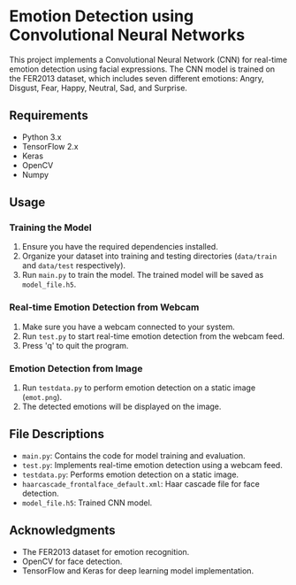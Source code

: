 # Emotion Detection using Convolutional Neural Networks

This project implements a Convolutional Neural Network (CNN) for real-time emotion detection using facial expressions. The CNN model is trained on the FER2013 dataset, which includes seven different emotions: Angry, Disgust, Fear, Happy, Neutral, Sad, and Surprise.

## Requirements

- Python 3.x
- TensorFlow 2.x
- Keras
- OpenCV
- Numpy

## Usage

### Training the Model

1. Ensure you have the required dependencies installed.
2. Organize your dataset into training and testing directories (`data/train` and `data/test` respectively).
3. Run `main.py` to train the model. The trained model will be saved as `model_file.h5`.

### Real-time Emotion Detection from Webcam

1. Make sure you have a webcam connected to your system.
2. Run `test.py` to start real-time emotion detection from the webcam feed.
3. Press 'q' to quit the program.

### Emotion Detection from Image

1. Run `testdata.py` to perform emotion detection on a static image (`emot.png`).
2. The detected emotions will be displayed on the image.

## File Descriptions

- `main.py`: Contains the code for model training and evaluation.
- `test.py`: Implements real-time emotion detection using a webcam feed.
- `testdata.py`: Performs emotion detection on a static image.
- `haarcascade_frontalface_default.xml`: Haar cascade file for face detection.
- `model_file.h5`: Trained CNN model.

## Acknowledgments

- The FER2013 dataset for emotion recognition.
- OpenCV for face detection.
- TensorFlow and Keras for deep learning model implementation.
